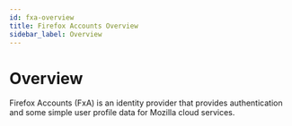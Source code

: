 ```yaml
---
id: fxa-overview
title: Firefox Accounts Overview
sidebar_label: Overview
---
```


# Overview

Firefox Accounts (FxA) is an identity provider that provides authentication and some simple user profile data for Mozilla cloud services.